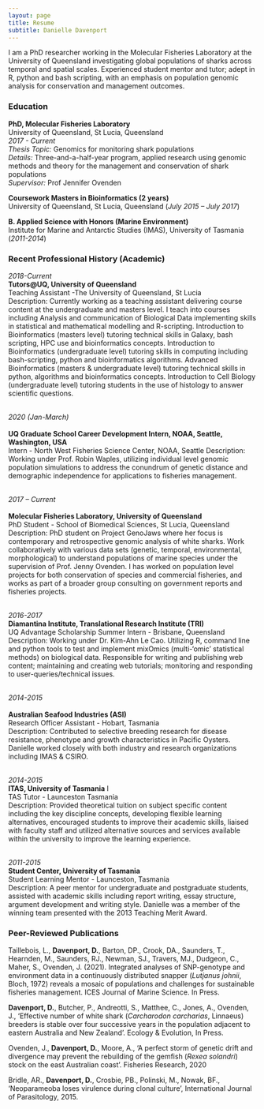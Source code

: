 ```yaml
---
layout: page
title: Resume
subtitle: Danielle Davenport
---
```



I am a PhD researcher working in the Molecular Fisheries Laboratory at the University of Queensland investigating global populations of  sharks across temporal and spatial scales. Experienced student mentor and tutor; adept in R, python and bash scripting, with an emphasis on population genomic analysis for conservation and management outcomes.

### Education

**PhD, Molecular Fisheries Laboratory**<br>
University of Queensland, St Lucia, Queensland<br>
*2017 - Current*<br>
*Thesis Topic:* Genomics for monitoring shark populations<br>
*Details:* Three-and-a-half-year program, applied research using genomic methods and theory for the management and conservation of shark populations<br>
*Supervisor:* Prof Jennifer Ovenden 

**Coursework Masters in Bioinformatics (2 years)** 
<br>University of Queensland, St Lucia, Queensland (*July 2015 – July 2017*)    

**B. Applied Science with Honors (Marine Environment)** 
<br>Institute for Marine and Antarctic Studies (IMAS), University of Tasmania (*2011-2014*) 

### Recent Professional History (Academic)

*2018-Current*
<br>**Tutors@UQ, University of Queensland** 
<br>Teaching Assistant -The University of Queensland, St Lucia 
<br>Description: Currently working as a teaching assistant delivering course content at the undergraduate and masters level. I teach into courses including Analysis and communication of Biological Data implementing skills in statistical and mathematical modelling and R-scripting. Introduction to Bioinformatics (masters level) tutoring technical skills in Galaxy, bash scripting, HPC use and bioinformatics concepts. Introduction to Bioinformatics (undergraduate level) tutoring skills in computing including bash-scripting, python and bioinformatics algorithms. Advanced Bioinformatics (masters & undergraduate level) tutoring technical skills in python, algorithms and bioinformatics concepts. Introduction to Cell Biology (undergraduate level) tutoring students in the use of histology to answer scientific questions.

<br>*2020 (Jan-March)*      
<br>**UQ Graduate School Career Development Intern, NOAA, Seattle, Washington, USA** 
<br>Intern - North West Fisheries Science Center, NOAA, Seattle 
Description: Working under Prof. Robin Waples, utilizing individual level genomic population simulations to address the conundrum of genetic distance and demographic independence for applications to fisheries management.

<br>*2017 – Current*  
<br>**Molecular Fisheries Laboratory, University of Queensland**
<br>PhD Student - School of Biomedical Sciences, St Lucia, Queensland
<br>Description: PhD student on Project GenoJaws where her focus is contemporary and retrospective genomic analysis of white sharks. Work collaboratively with various data sets (genetic, temporal, environmental, morphological) to understand populations of marine species under the supervision of Prof. Jenny Ovenden. I has worked on population level projects for both conservation of species and commercial fisheries, and works as part of a broader group consulting on government reports and fisheries projects.

<br>*2016-2017*
<br>**Diamantina Institute, Translational Research Institute (TRI)**
<br>UQ Advantage Scholarship Summer Intern - Brisbane, Queensland
<br>Description: Working under Dr. Kim-Ahn Le Cao. Utilizing R, command line and python tools to test and implement mixOmics (multi-‘omic’ statistical methods) on biological data. Responsible for writing and publishing web content; maintaining and creating web tutorials; monitoring and responding to user-queries/technical issues.

<br>*2014-2015*      
<br>**Australian Seafood Industries (ASI)**
<br>Research Officer Assistant - Hobart, Tasmania
<br>Description: Contributed to selective breeding research for disease resistance, phenotype and growth characteristics in Pacific Oysters. Danielle worked closely with both industry and research organizations including IMAS & CSIRO.

<br>*2014-2015* 
<br>**ITAS, University of Tasmania**
I<br>TAS Tutor - Launceston Tasmania
<br>Description: Provided theoretical tuition on subject specific content including the key discipline concepts, developing flexible learning alternatives, encouraged students to improve their academic skills, liaised with faculty staff and utilized alternative sources and services available within the university to improve the learning experience.


<br>*2011-2015*
<br>**Student Center, University of Tasmania**
<br>Student Learning Mentor - Launceston, Tasmania
<br>Description: A peer mentor for undergraduate and postgraduate students, assisted with academic skills including report writing, essay structure, argument development and writing style. Danielle was a member of the winning team presented with the 2013 Teaching Merit Award.


### Peer-Reviewed Publications

Taillebois, L., **Davenport, D.**, Barton, DP., Crook, DA., Saunders, T., Hearnden, M., Saunders, RJ., Newman, SJ., Travers, MJ., Dudgeon, C., Maher, S., Ovenden, J. (2021). Integrated analyses of SNP-genotype and environment data in a continuously distributed snapper (*Lutjanus johnii*, Bloch, 1972) reveals a mosaic of populations and challenges for sustainable fisheries management. ICES Journal of Marine Science. In Press.

**Davenport, D.**, Butcher, P., Andreotti, S., Matthee, C., Jones, A., Ovenden, J., ‘Effective number of white shark (*Carcharodon carcharias*, Linnaeus) breeders is stable over four successive years in the population adjacent to eastern Australia and New Zealand’. Ecology & Evolution, In Press.

Ovenden, J., **Davenport, D.**, Moore, A., ‘A perfect storm of genetic drift and divergence may prevent the rebuilding of the gemfish (*Rexea solandri*) stock on the east Australian coast’. Fisheries Research, 2020

Bridle, AR., **Davenport, D.**, Crosbie, PB., Polinski, M., Nowak, BF., ‘Neoparameoba loses virulence during clonal culture’, International Journal of Parasitology, 2015.
